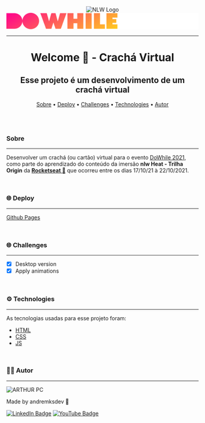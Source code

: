 <div align="center">
<img src="https://i.imgur.com/ubCCETD.png" alt="NLW Logo"><img src="./images/logo-do-while.svg">
</div>
<hr>

<div>

<h1 align="center">Welcome 👋 - Crachá Virtual</h1>

</div>

<div align="center">
<h2>Esse projeto é um desenvolvimento de um crachá virtual</h2>
</div>

<p align="center">
 <a href="#sobre">Sobre</a> •
 <a href="#deploy">Deploy</a> •
 <a href="#challenges">Challenges</a> •
 <a href="#technologies">Technologies</a> •
 <a href="#autor">Autor</a>
</p>

<br>
<br>

### Sobre

<hr>
<p>Desenvolver um crachá (ou cartão) virtual para o evento <a href="https://dowhile.io/inscricao">DoWhile 2021</a>, como parte do aprendizado do conteúdo da imersão <strong>nlw Heat - Trilha Origin</strong> da <strong><a href="https://www.rocketseat.com.br/">Rocketseat 🚀</a></strong> que ocorreu entre os dias 17/10/21 à 22/10/2021.</p>

<br>

### 🌐 Deploy

<hr>

[Github Pages](https://andremksdev.github.io/nlwHeat-cracha-doWhile2021/)

<br>

### 🌐 Challenges

<hr>

- [x] Desktop version
- [x] Apply animations

<br>
<h3><strong>⚙️ Technologies</strong></h3><hr>
As tecnologias usadas para esse projeto foram:

- [HTML](https://developer.mozilla.org/en-US/docs/Web/HTML)
- [CSS](https://developer.mozilla.org/en-US/docs/Web/CSS)
- [JS](https://developer.mozilla.org/en-US/docs/Web/JavaScript)

<br>
<h3><strong>👨‍💻 Autor</strong></h3><hr>

<img alt="ARTHUR PC" title="ARTHUR PC" src="https://avatars.githubusercontent.com/u/82080573?v=4" height="100" width="100" />

Made by andremksdev 👋

[![LinkedIn Badge](https://img.shields.io/badge/-andremksdev-blue?style=flat-square&logo=Linkedin&logoColor=white&link=https://www.linkedin.com/in/andremksdev/)](https://www.linkedin.com/in/arthurpc03/)
[![YouTube Badge](https://img.shields.io/badge/-ARTHUR_PC-EF1A19?style=flat-square&logo=YouTube&logoColor=white&link=https://www.youtube.com/arthurpc)](https://www.youtube.com/arthurpc)
